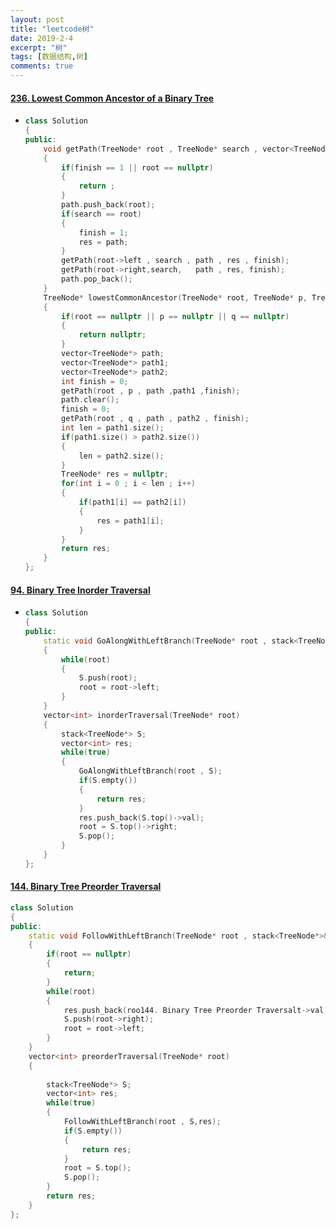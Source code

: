 ```yaml
---
layout: post
title: "leetcode树"
date: 2019-2-4
excerpt: "树"
tags: [数据结构,树]
comments: true
---
```


#### [236. Lowest Common Ancestor of a Binary Tree](https://leetcode-cn.com/problems/lowest-common-ancestor-of-a-binary-tree/)

- ```c++
  class Solution 
  {
  public:
      void getPath(TreeNode* root , TreeNode* search , vector<TreeNode*>& path,vector<TreeNode*>& res,int& finish)
      {
          if(finish == 1 || root == nullptr)
          {
              return ;
          }
          path.push_back(root);
          if(search == root)
          {
              finish = 1;
              res = path;
          }
          getPath(root->left , search , path , res , finish);
          getPath(root->right,search,   path , res, finish);
          path.pop_back();
      }
      TreeNode* lowestCommonAncestor(TreeNode* root, TreeNode* p, TreeNode* q) 
      {
          if(root == nullptr || p == nullptr || q == nullptr)
          {
              return nullptr;
          }
          vector<TreeNode*> path;
          vector<TreeNode*> path1;
          vector<TreeNode*> path2;
          int finish = 0;
          getPath(root , p , path ,path1 ,finish);
          path.clear();
          finish = 0;
          getPath(root , q , path , path2 , finish);
          int len = path1.size();
          if(path1.size() > path2.size())
          {
              len = path2.size();
          }
          TreeNode* res = nullptr;
          for(int i = 0 ; i < len ; i++)
          {
              if(path1[i] == path2[i])
              {
                  res = path1[i];
              }
          }
          return res;
      }
  };
  ```

#### [94. Binary Tree Inorder Traversal](https://leetcode-cn.com/problems/binary-tree-inorder-traversal/)

- ```c++
  class Solution
  {
  public:
      static void GoAlongWithLeftBranch(TreeNode* root , stack<TreeNode*>& S)
      {
          while(root)
          {
              S.push(root);
              root = root->left;
          }
      }
      vector<int> inorderTraversal(TreeNode* root)
      {
          stack<TreeNode*> S;
          vector<int> res;
          while(true)
          {
              GoAlongWithLeftBranch(root , S);
              if(S.empty())
              {
                  return res;
              }
              res.push_back(S.top()->val);
              root = S.top()->right;
              S.pop();
          }
      }
  };
  ```

#### [144. Binary Tree Preorder Traversal](https://leetcode-cn.com/problems/binary-tree-preorder-traversal/)

```c++
class Solution
{
public:
    static void FollowWithLeftBranch(TreeNode* root , stack<TreeNode*>& S,vector<int>& res)
    {
        if(root == nullptr)
        {
            return;
        }
        while(root)
        {
            res.push_back(roo144. Binary Tree Preorder Traversalt->val);
            S.push(root->right);
            root = root->left;
        }
    }
    vector<int> preorderTraversal(TreeNode* root) 
    {
        
        stack<TreeNode*> S;
        vector<int> res;
        while(true)
        {
            FollowWithLeftBranch(root , S,res);
            if(S.empty())
            {
                return res;
            }
            root = S.top();
            S.pop();
        }
        return res;
    }
};
```

